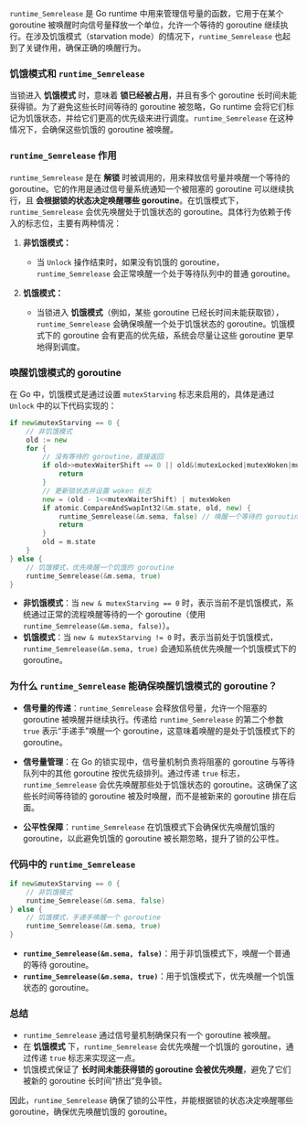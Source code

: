 `runtime_Semrelease` 是 Go runtime 中用来管理信号量的函数，它用于在某个 goroutine 被唤醒时向信号量释放一个单位，允许一个等待的 goroutine 继续执行。在涉及饥饿模式（starvation mode）的情况下，`runtime_Semrelease` 也起到了关键作用，确保正确的唤醒行为。

### 饥饿模式和 `runtime_Semrelease`

当锁进入 **饥饿模式** 时，意味着 **锁已经被占用**，并且有多个 goroutine 长时间未能获得锁。为了避免这些长时间等待的 goroutine 被忽略，Go runtime 会将它们标记为饥饿状态，并给它们更高的优先级来进行调度。`runtime_Semrelease` 在这种情况下，会确保这些饥饿的 goroutine 被唤醒。

### `runtime_Semrelease` 作用

`runtime_Semrelease` 是在 **解锁** 时被调用的，用来释放信号量并唤醒一个等待的 goroutine。它的作用是通过信号量系统通知一个被阻塞的 goroutine 可以继续执行，且 **会根据锁的状态决定唤醒哪些 goroutine**。在饥饿模式下，`runtime_Semrelease` 会优先唤醒处于饥饿状态的 goroutine。具体行为依赖于传入的标志位，主要有两种情况：

1. **非饥饿模式：**
    - 当 `Unlock` 操作结束时，如果没有饥饿的 goroutine，`runtime_Semrelease` 会正常唤醒一个处于等待队列中的普通 goroutine。

2. **饥饿模式：**
    - 当锁进入 **饥饿模式**（例如，某些 goroutine 已经长时间未能获取锁），`runtime_Semrelease` 会确保唤醒一个处于饥饿状态的 goroutine。饥饿模式下的 goroutine 会有更高的优先级，系统会尽量让这些 goroutine 更早地得到调度。

### 唤醒饥饿模式的 goroutine

在 Go 中，饥饿模式是通过设置 `mutexStarving` 标志来启用的，具体是通过 `Unlock` 中的以下代码实现的：

```go
if new&mutexStarving == 0 {
    // 非饥饿模式
    old := new
    for {
        // 没有等待的 goroutine，直接返回
        if old>>mutexWaiterShift == 0 || old&(mutexLocked|mutexWoken|mutexStarving) != 0 {
            return
        }
        // 更新锁状态并设置 woken 标志
        new = (old - 1<<mutexWaiterShift) | mutexWoken
        if atomic.CompareAndSwapInt32(&m.state, old, new) {
            runtime_Semrelease(&m.sema, false) // 唤醒一个等待的 goroutine
            return
        }
        old = m.state
    }
} else {
    // 饥饿模式，优先唤醒一个饥饿的 goroutine
    runtime_Semrelease(&m.sema, true)
}
```

- **非饥饿模式**：当 `new & mutexStarving == 0` 时，表示当前不是饥饿模式，系统通过正常的流程唤醒等待的一个 goroutine（使用 `runtime_Semrelease(&m.sema, false)`）。
- **饥饿模式**：当 `new & mutexStarving != 0` 时，表示当前处于饥饿模式，`runtime_Semrelease(&m.sema, true)` 会通知系统优先唤醒一个饥饿模式下的 goroutine。

### 为什么 `runtime_Semrelease` 能确保唤醒饥饿模式的 goroutine？

- **信号量的传递**：`runtime_Semrelease` 会释放信号量，允许一个阻塞的 goroutine 被唤醒并继续执行。传递给 `runtime_Semrelease` 的第二个参数 `true` 表示“手递手”唤醒一个 goroutine，这意味着唤醒的是处于饥饿模式下的 goroutine。

- **信号量管理**：在 Go 的锁实现中，信号量机制负责将阻塞的 goroutine 与等待队列中的其他 goroutine 按优先级排列。通过传递 `true` 标志，`runtime_Semrelease` 会优先唤醒那些处于饥饿状态的 goroutine。这确保了这些长时间等待锁的 goroutine 被及时唤醒，而不是被新来的 goroutine 排在后面。

- **公平性保障**：`runtime_Semrelease` 在饥饿模式下会确保优先唤醒饥饿的 goroutine，以此避免饥饿的 goroutine 被长期忽略，提升了锁的公平性。

### 代码中的 `runtime_Semrelease`

```go
if new&mutexStarving == 0 {
    // 非饥饿模式
    runtime_Semrelease(&m.sema, false)
} else {
    // 饥饿模式，手递手唤醒一个 goroutine
    runtime_Semrelease(&m.sema, true)
}
```

- **`runtime_Semrelease(&m.sema, false)`**：用于非饥饿模式下，唤醒一个普通的等待 goroutine。
- **`runtime_Semrelease(&m.sema, true)`**：用于饥饿模式下，优先唤醒一个饥饿状态的 goroutine。

### 总结

- `runtime_Semrelease` 通过信号量机制确保只有一个 goroutine 被唤醒。
- 在 **饥饿模式** 下，`runtime_Semrelease` 会优先唤醒一个饥饿的 goroutine，通过传递 `true` 标志来实现这一点。
- 饥饿模式保证了 **长时间未能获得锁的 goroutine 会被优先唤醒**，避免了它们被新的 goroutine 长时间“挤出”竞争锁。

因此，`runtime_Semrelease` 确保了锁的公平性，并能根据锁的状态决定唤醒哪些 goroutine，确保优先唤醒饥饿的 goroutine。